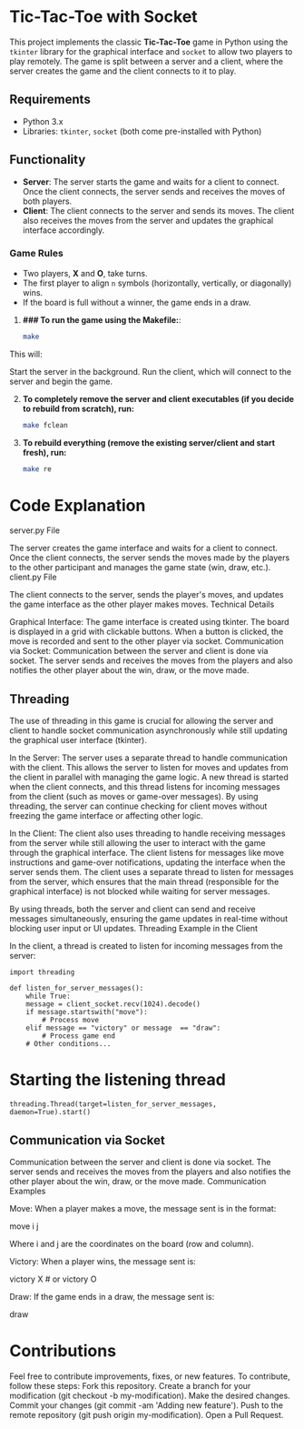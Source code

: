 # Tic-Tac-Toe with Socket

This project implements the classic **Tic-Tac-Toe** game in Python using the `tkinter` library for the graphical interface and `socket` to allow two players to play remotely. The game is split between a server and a client, where the server creates the game and the client connects to it to play.

## Requirements

- Python 3.x
- Libraries: `tkinter`, `socket` (both come pre-installed with Python)

## Functionality

- **Server**: The server starts the game and waits for a client to connect. Once the client connects, the server sends and receives the moves of both players.
- **Client**: The client connects to the server and sends its moves. The client also receives the moves from the server and updates the graphical interface accordingly.

### Game Rules

- Two players, **X** and **O**, take turns.
- The first player to align `n` symbols (horizontally, vertically, or diagonally) wins.
- If the board is full without a winner, the game ends in a draw.

1. **### To run the game using the Makefile:**:

   ```bash
   make
This will:

Start the server in the background.
Run the client, which will connect to the server and begin the game.

2. **To completely remove the server and client executables (if you decide to rebuild from scratch), run:**
   ```bash
   make fclean

3. **To rebuild everything (remove the existing server/client and start fresh), run:**
   ```bash
   make re
# Code Explanation
server.py File

The server creates the game interface and waits for a client to connect. Once the client connects, the server sends the moves made by the players to the other participant and manages the game state (win, draw, etc.).
client.py File

The client connects to the server, sends the player's moves, and updates the game interface as the other player makes moves.
Technical Details

Graphical Interface: The game interface is created using tkinter. The board is displayed in a grid with clickable buttons. When a button is clicked, the move is recorded and sent to the other player via socket.
Communication via Socket: Communication between the server and client is done via socket. The server sends and receives the moves from the players and also notifies the other player about the win, draw, or the move made.

## Threading

The use of threading in this game is crucial for allowing the server and client to handle socket communication asynchronously while still updating the graphical user interface (tkinter).

In the Server: The server uses a separate thread to handle communication with the client. This allows the server to listen for moves and updates from the client in parallel with managing the game logic.
A new thread is started when the client connects, and this thread listens for incoming messages from the client (such as moves or game-over messages). By using threading, the server can continue checking for client moves without freezing the game interface or affecting other logic.

In the Client: The client also uses threading to handle receiving messages from the server while still allowing the user to interact with the game through the graphical interface. The client listens for messages like move instructions and game-over notifications, updating the interface when the server sends them.
The client uses a separate thread to listen for messages from the server, which ensures that the main thread (responsible for the graphical interface) is not blocked while waiting for server messages.

By using threads, both the server and client can send and receive messages simultaneously, ensuring the game updates in real-time without blocking user input or UI updates.
Threading Example in the Client

In the client, a thread is created to listen for incoming messages from the server:


    import threading

    def listen_for_server_messages():
        while True:
        message = client_socket.recv(1024).decode()
        if message.startswith("move"):
            # Process move
        elif message == "victory" or message  == "draw":
            # Process game end
        # Other conditions...

# Starting the listening thread
    threading.Thread(target=listen_for_server_messages, daemon=True).start()

## Communication via Socket

Communication between the server and client is done via socket. The server sends and receives the moves from the players and also notifies the other player about the win, draw, or the move made.
Communication Examples

Move: When a player makes a move, the message sent is in the format:

move i j

Where i and j are the coordinates on the board (row and column).

Victory: When a player wins, the message sent is:

victory X  # or victory O

Draw: If the game ends in a draw, the message sent is:

draw

# Contributions

Feel free to contribute improvements, fixes, or new features. To contribute, follow these steps:
Fork this repository.
Create a branch for your modification (git checkout -b my-modification).
Make the desired changes.
Commit your changes (git commit -am 'Adding new feature').
Push to the remote repository (git push origin my-modification).
Open a Pull Request.